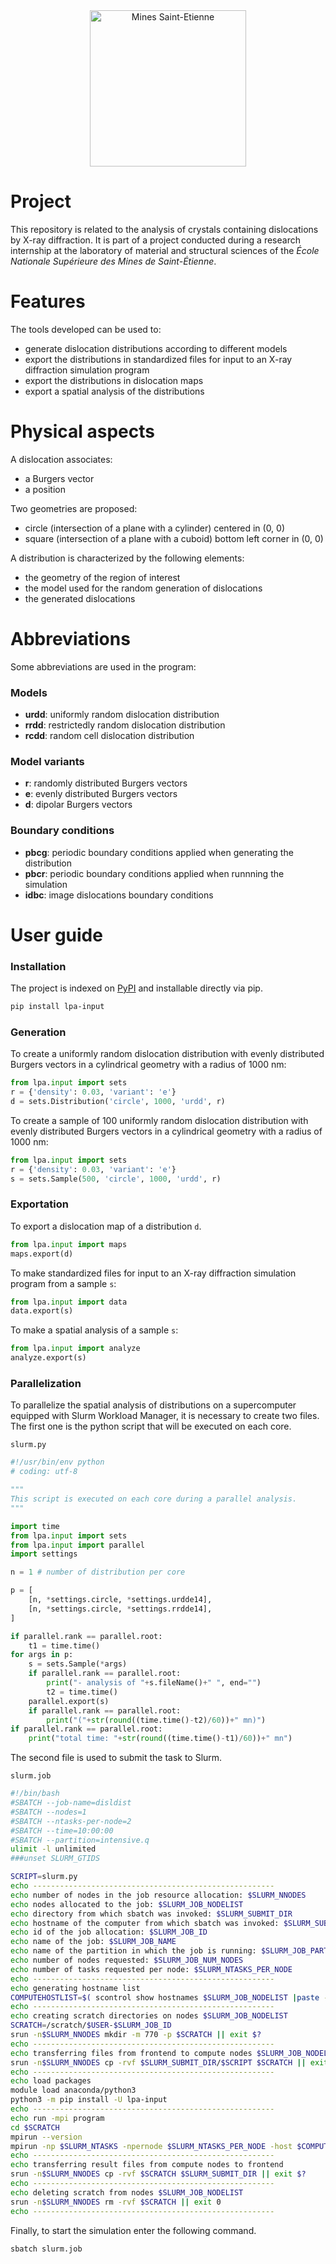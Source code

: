 <div align="center">
  <img width="250" src="https://dunstan.becht.network/views/signatures/mines.svg" alt="Mines Saint-Etienne">
</div>

# Project

This repository is related to the analysis of crystals containing dislocations by X-ray diffraction. It is part of a project conducted during a research internship at the laboratory of material and structural sciences of the *École Nationale Supérieure des Mines de Saint-Étienne*.

# Features

The tools developed can be used to:
* generate dislocation distributions according to different models
* export the distributions in standardized files for input to an X-ray diffraction simulation program
* export the distributions in dislocation maps
* export a spatial analysis of the distributions

# Physical aspects

A dislocation associates:
* a Burgers vector
* a position

Two geometries are proposed:
* circle (intersection of a plane with a cylinder) centered in (0, 0)
* square (intersection of a plane with a cuboid) bottom left corner in (0, 0)

A distribution is characterized by the following elements:
* the geometry of the region of interest
* the model used for the random generation of dislocations
* the generated dislocations

# Abbreviations

Some abbreviations are used in the program:

### Models
* **urdd**: uniformly random dislocation distribution
* **rrdd**: restrictedly random dislocation distribution
* **rcdd**: random cell dislocation distribution

### Model variants
* **r**: randomly distributed Burgers vectors
* **e**: evenly distributed Burgers vectors
* **d**: dipolar Burgers vectors

### Boundary conditions
* **pbcg**: periodic boundary conditions applied when generating the distribution
* **pbcr**: periodic boundary conditions applied when runnning the simulation
* **idbc**: image dislocations boundary conditions

# User guide

### Installation

The project is indexed on [PyPI](https://pypi.org/project/lpa-input/) and installable directly via pip.
```bash
pip install lpa-input
```

### Generation
To create a uniformly random dislocation distribution with evenly distributed Burgers vectors in a cylindrical geometry with a radius of 1000 nm:
```python
from lpa.input import sets
r = {'density': 0.03, 'variant': 'e'}
d = sets.Distribution('circle', 1000, 'urdd', r)
```

To create a sample of 100 uniformly random dislocation distribution with evenly distributed Burgers vectors in a cylindrical geometry with a radius of 1000 nm:
```python
from lpa.input import sets
r = {'density': 0.03, 'variant': 'e'}
s = sets.Sample(500, 'circle', 1000, 'urdd', r)
```

### Exportation

To export a dislocation map of a distribution `d`.
```python
from lpa.input import maps
maps.export(d)
```

To make standardized files for input to an X-ray diffraction simulation program from a sample `s`:
```python
from lpa.input import data
data.export(s)
```

To make a spatial analysis of a sample `s`:
```python
from lpa.input import analyze
analyze.export(s)
```

### Parallelization

To parallelize the spatial analysis of distributions on a supercomputer equipped with Slurm Workload Manager, it is necessary to create two files. The first one is the python script that will be executed on each core.

`slurm.py`
```python
#!/usr/bin/env python
# coding: utf-8

"""
This script is executed on each core during a parallel analysis.
"""

import time
from lpa.input import sets
from lpa.input import parallel
import settings

n = 1 # number of distribution per core

p = [
    [n, *settings.circle, *settings.urdde14],
    [n, *settings.circle, *settings.rrdde14],
]

if parallel.rank == parallel.root:
    t1 = time.time()
for args in p:
    s = sets.Sample(*args)
    if parallel.rank == parallel.root:
        print("- analysis of "+s.fileName()+" ", end="")
        t2 = time.time()
    parallel.export(s)
    if parallel.rank == parallel.root:
        print("("+str(round((time.time()-t2)/60))+" mn)")
if parallel.rank == parallel.root:
    print("total time: "+str(round((time.time()-t1)/60))+" mn")
```

The second file is used to submit the task to Slurm.

`slurm.job`
```bash
#!/bin/bash
#SBATCH --job-name=disldist
#SBATCH --nodes=1
#SBATCH --ntasks-per-node=2
#SBATCH --time=10:00:00
#SBATCH --partition=intensive.q
ulimit -l unlimited
###unset SLURM_GTIDS

SCRIPT=slurm.py
echo ------------------------------------------------------
echo number of nodes in the job resource allocation: $SLURM_NNODES
echo nodes allocated to the job: $SLURM_JOB_NODELIST
echo directory from which sbatch was invoked: $SLURM_SUBMIT_DIR
echo hostname of the computer from which sbatch was invoked: $SLURM_SUBMIT_HOST
echo id of the job allocation: $SLURM_JOB_ID
echo name of the job: $SLURM_JOB_NAME
echo name of the partition in which the job is running: $SLURM_JOB_PARTITION
echo number of nodes requested: $SLURM_JOB_NUM_NODES
echo number of tasks requested per node: $SLURM_NTASKS_PER_NODE
echo ------------------------------------------------------
echo generating hostname list
COMPUTEHOSTLIST=$( scontrol show hostnames $SLURM_JOB_NODELIST |paste -d, -s )
echo ------------------------------------------------------
echo creating scratch directories on nodes $SLURM_JOB_NODELIST
SCRATCH=/scratch/$USER-$SLURM_JOB_ID
srun -n$SLURM_NNODES mkdir -m 770 -p $SCRATCH || exit $?
echo ------------------------------------------------------
echo transferring files from frontend to compute nodes $SLURM_JOB_NODELIST
srun -n$SLURM_NNODES cp -rvf $SLURM_SUBMIT_DIR/$SCRIPT $SCRATCH || exit $?
echo ------------------------------------------------------
echo load packages
module load anaconda/python3
python3 -m pip install -U lpa-input
echo ------------------------------------------------------
echo run -mpi program
cd $SCRATCH
mpirun --version
mpirun -np $SLURM_NTASKS -npernode $SLURM_NTASKS_PER_NODE -host $COMPUTEHOSTLIST python3 $SLURM_SUBMIT_DIR/$SCRIPT
echo ------------------------------------------------------
echo transferring result files from compute nodes to frontend
srun -n$SLURM_NNODES cp -rvf $SCRATCH $SLURM_SUBMIT_DIR || exit $?
echo ------------------------------------------------------
echo deleting scratch from nodes $SLURM_JOB_NODELIST
srun -n$SLURM_NNODES rm -rvf $SCRATCH || exit 0
echo ------------------------------------------------------
```

Finally, to start the simulation enter the following command.

```bash
sbatch slurm.job
```
